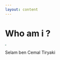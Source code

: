 ```yaml
---
layout: content
---
```


# Who am i ?
<img src="{{ site.baseurl }}images/posts/2020/adam.jpg" style="zoom:25%;" />

Selam ben Cemal Tiryaki

